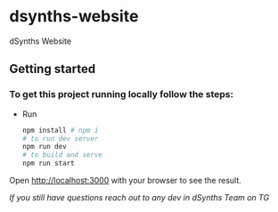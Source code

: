 # dsynths-website
 
dSynths Website

## Getting started
### To get this project running locally follow the steps:

- Run
    ```bash
    npm install # npm i
    # to run dev server
    npm run dev
    # to build and serve
    npm run start
    ```

Open [http://localhost:3000](http://localhost:3000) with your browser to see the result.

_If you still have questions reach out to any dev in dSynths Team on TG_